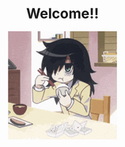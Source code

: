 <h1 align="center">Welcome!!</h1>
<p align="center">
<img src="https://github.com/jordycimo/jordycimo/blob/main/asuca-watamote.gif">
</p>
